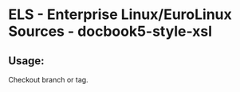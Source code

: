 # ELS - Enterprise Linux/EuroLinux Sources - docbook5-style-xsl 
## Usage:
  Checkout branch or tag.
